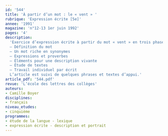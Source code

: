 ```yaml
---
id: '544'
title: 'À partir d’un mot : le « vent » '
rubrique: 'Expression écrite [5e]'
annee: '1991'
magazine: 'n°12-13 1er juin 1992'
pages: '4'
description: 
  'Exercice d’expression écrite à partir du mot « vent » en trois phases successives : recherche et enrichissement au niveau lexical, réflexion à partir de quelques textes, création centrée essentiellement sur la description…
  – Définition du mot
  – Un mot riche en synonymes
  – Expressions et proverbes
  – Éléments pour une description vivante
  – Étude de textes
  – Travail individuel par écrit
  L’article est suivi de quelques phrases et textes d’appui.'
article_pdf: '544.pdf'
revue: 'L’école des lettres des collèges'
auteurs:
- Camille Boyer
disciplines:
- français
niveau_etudes:
- cinquième
programmes:
- étude de la langue - lexique
- expression écrite - description et portrait
---
```

